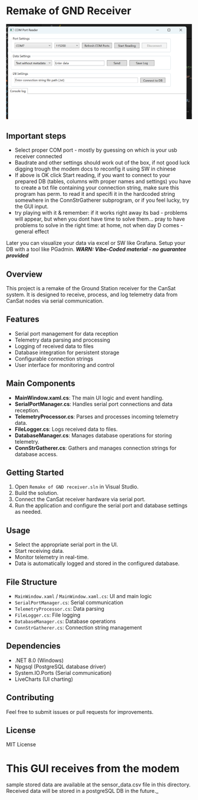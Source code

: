# Remake of GND Receiver
![GUI](image.png)  

## Important steps
 - Select proper COM port - mostly by guessing on which is your usb receiver connected
 - Baudrate and other settings should work out of the box, if not good luck digging trough the modem docs to reconfig it using SW in chinese
  - If above is OK click Start reading, if you want to connect to your prepared DB (tables, columns with proper names and settings) you have to create a txt file containing your connection string, make sure this program has perm. to read it and specifi it in the hardcoded string somewhere in the ConnStrGatherer subprogram, or if you feel lucky, try the GUI input. 
  - try playing with it & remember: if it works right away its bad - problems will appear, but when you dont have time to solve them... pray to have problems to solve in the right time: at home, not when day D comes - general effect  

  Later you can visualize your data via excel or SW like Grafana.
  Setup your DB with a tool like PGadmin.
***WARN: Vibe-Coded material - no guarantee provided***
## Overview

This project is a remake of the Ground Station receiver for the CanSat system. It is designed to receive, process, and log telemetry data from CanSat nodes via serial communication.

## Features

- Serial port management for data reception
- Telemetry data parsing and processing
- Logging of received data to files
- Database integration for persistent storage
- Configurable connection strings
- User interface for monitoring and control

## Main Components

- **MainWindow.xaml.cs**: The main UI logic and event handling.
- **SerialPortManager.cs**: Handles serial port connections and data reception.
- **TelemetryProcessor.cs**: Parses and processes incoming telemetry data.
- **FileLogger.cs**: Logs received data to files.
- **DatabaseManager.cs**: Manages database operations for storing telemetry.
- **ConnStrGatherer.cs**: Gathers and manages connection strings for database access.

## Getting Started

1. Open `Remake of GND receiver.sln` in Visual Studio.
2. Build the solution.
3. Connect the CanSat receiver hardware via serial port.
4. Run the application and configure the serial port and database settings as needed.

## Usage

- Select the appropriate serial port in the UI.
- Start receiving data.
- Monitor telemetry in real-time.
- Data is automatically logged and stored in the configured database.

## File Structure

- `MainWindow.xaml` / `MainWindow.xaml.cs`: UI and main logic
- `SerialPortManager.cs`: Serial communication
- `TelemetryProcessor.cs`: Data parsing
- `FileLogger.cs`: File logging
- `DatabaseManager.cs`: Database operations
- `ConnStrGatherer.cs`: Connection string management

## Dependencies

- .NET 8.0 (Windows)
- Npgsql (PostgreSQL database driver)
- System.IO.Ports (Serial communication)
- LiveCharts (UI charting)

## Contributing

Feel free to submit issues or pull requests for improvements.

## License

MIT License

# This GUI receives from the modem
sample stored data are available at the sensor_data.csv file in this directory.  
Received data will be stored in a postgreSQL DB in the future._
